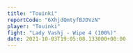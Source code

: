 ```yaml
---
title: "Touinki"
reportCode: "6XhjdQmtyfBJDVzN"
player: "Touinki"
fight: "Lady Vashj - Wipe 4 (100%)"
date: 2021-10-03T19:05:08.133000+00:00
---
```

